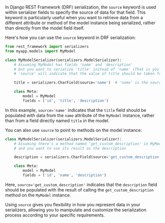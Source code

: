 In Django REST Framework (DRF) serialization, the `source` keyword is used within serializer fields to specify the source of data for that field. This keyword is particularly useful when you want to retrieve data from a different attribute or method of the model instance being serialized, rather than directly from the model field itself.

Here's how you can use the `source` keyword in DRF serialization:

```python
from rest_framework import serializers
from myapp.models import MyModel

class MyModelSerializer(serializers.ModelSerializer):
    # Assuming MyModel has fields 'name' and 'description'
    # but you want to serialize 'title' instead of 'name' (That is you want 'title' to be displayed as your json keyword instead of 'name' eg. {title: 'something'})
    # 'source' will indicate that the value of title should be taken from the 'name' field

    title = serializers.CharField(source='name')  # 'name' is the source for 'title' field

    class Meta:
        model = MyModel
        fields = ('id', 'title', 'description')
```

In this example, `source='name'` indicates that the `title` field should be populated with data from the `name` attribute of the `MyModel` instance, rather than from a field directly named `title` in the model.

You can also use `source` to point to methods on the model instance:

```python
class MyModelSerializer(serializers.ModelSerializer):
    # Assuming there's a method named 'get_custom_description' in MyModel
    # and you want to use its result as the description

    description = serializers.CharField(source='get_custom_description')

    class Meta:
        model = MyModel
        fields = ('id', 'name', 'description')
```

Here, `source='get_custom_description'` indicates that the `description` field should be populated with the result of calling the `get_custom_description` method on the `MyModel` instance.

Using `source` gives you flexibility in how you represent data in your serializers, allowing you to manipulate and customize the serialization process according to your specific requirements.
